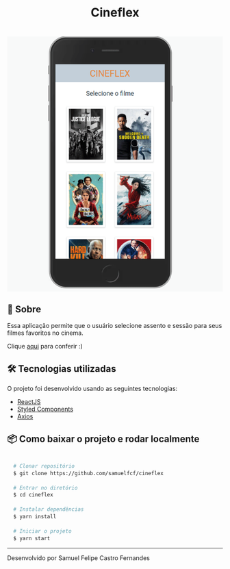 <h1 align="center">Cineflex</h1>

<h1>
<div style="display: flex; justify-content: space-around">
  <img src="src/assets/cineflex.gif"></img>
</div>
</h1>

## 🔖 Sobre

Essa aplicação permite que o usuário selecione assento e sessão para seus filmes favoritos no cinema.

Clique [aqui](cineflex-swart.vercel.app) para conferir :)

## 🛠 Tecnologias utilizadas

O projeto foi desenvolvido usando as seguintes tecnologias:

- [ReactJS](https://reactjs.org)
- [Styled Components](https://styled-components.com/)
- [Axios](https://www.npmjs.com/package/axios)

## 📦 Como baixar o projeto e rodar localmente

```bash

  # Clonar repositório
  $ git clone https://github.com/samuelfcf/cineflex

  # Entrar no diretório
  $ cd cineflex

  # Instalar dependências
  $ yarn install

  # Iniciar o projeto
  $ yarn start
```

---

Desenvolvido por Samuel Felipe Castro Fernandes
